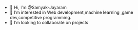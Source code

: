 - 👋 Hi, I’m @Samyak-Jayaram
- 👀 I’m interested in Web development,machine learning ,game dev,competitive programming.
- 💞️ I’m looking to collaborate on projects

<!---
Samyak-Jayaram/Samyak-Jayaram is a ✨ special ✨ repository because its `README.md` (this file) appears on your GitHub profile.
You can click the Preview link to take a look at your changes.
--->
